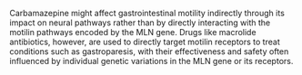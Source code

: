 Carbamazepine might affect gastrointestinal motility indirectly through its impact on neural pathways rather than by directly interacting with the motilin pathways encoded by the MLN gene. Drugs like macrolide antibiotics, however, are used to directly target motilin receptors to treat conditions such as gastroparesis, with their effectiveness and safety often influenced by individual genetic variations in the MLN gene or its receptors.